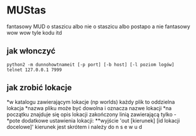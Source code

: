 MUStas
======
fantasowy MUD o staszicu
albo nie o staszicu
albo postapo a nie fantasowy
wow wow
tyle kodu
itd

jak włonczyć
------------
`python2 -m dunnohowtnameit [-p port] [-b host] [-l poziom logów]`
`telnet 127.0.0.1 7999`

jak zrobić lokacje
------------
*w katalogu zawierającym lokacje (np worlds) każdy plik to oddzielna lokacja
*nazwa pliku może być dowolna i oznacza nazwe lokacji
*na początku znajduje się opis lokacji zakończony linią zawierającą tylko -
*pote dodatkowe ustawienia lokacji:
**wyjście 'out [kierunek] [id lokacji docelowe]' kierunek jest skrótem i należy do n s e w u d
